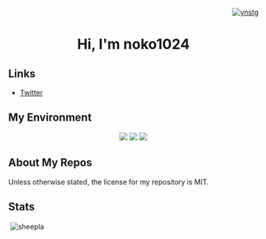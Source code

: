 <p align="right">
<a href="https://twitter.com/ynstg" target="blank">
    <img src="https://img.shields.io/twitter/follow/ynstg?logo=twitter&style=flat-square" alt="ynstg" />
</a>
</p>

<h1 align="center">Hi, I'm noko1024</h1>

## Links

- [Twitter](https://twitter.com/ynstg)

## My Environment

<p align="center"><img src="https://img.shields.io/static/v1?label=OS&message=Windows/macOS&color=9cf&style=flat-square"/> <img src="https://img.shields.io/static/v1?label=Editor&message=VSCode&color=blue&style=flat-square"/> <img src="https://img.shields.io/static/v1?label=Browser&message=Firefox/Google%20Chrome&color=informational&style=flat-square"/></p>

## About My Repos

Unless otherwise stated, the license for my repository is MIT.

## Stats

<p>&nbsp;<img align="center" src="https://github-readme-stats.vercel.app/api?username=noko1024&show_icons=true&locale=en&layout=compact&hide_border=true&theme=nord&show_icons=ture&bg_color=161821&icon_color=e2a478&text_color=abb0c9&title_color=444b71&count_private=ture" alt="sheepla" href="https://github.com/noko1024" /></p>
